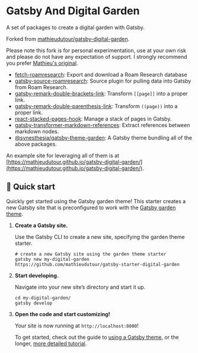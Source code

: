 # Gatsby And Digital Garden

A set of packages to create a digital garden with Gatsby.

Forked from [mathieudutour/gatsby-digital-garden](https://github.com/mathieudutour/gatsby-digital-garden).

Please note this fork is for personal experimentation, use at your own risk and please do not have any expectation of support. I strongly recommend you prefer [Mathieu's original](https://github.com/mathieudutour/gatsby-digital-garden).

- [fetch-roamresearch](./packages/fetch-roamresearch): Export and download a Roam Research database
- [gatsby-source-roamresearch](./packages/gatsby-source-roamresearch): Source plugin for pulling data into Gatsby from Roam Research.
- [gatsby-remark-double-brackets-link](./packages/gatsby-remark-double-brackets-link): Transform `[[page]]` into a proper link.
- [gatsby-remark-double-parenthesis-link](./packages/gatsby-remark-double-parenthesis-link): Transform `((page))` into a proper link.
- [react-stacked-pages-hook](./packages/react-stacked-pages-hook): Manage a stack of pages in Gatsby.
- [gatsby-transformer-markdown-references](./packages/gatsby-transformer-markdown-references): Extract references between markdown nodes.
- [@synesthesia/gatsby-theme-garden](./packages/gatsby-theme-garden): A Gatsby theme bundling all of the above packages.

An example site for leveraging all of them is at [https://mathieudutour.github.io/gatsby-digital-garden/](https://mathieudutour.github.io/gatsby-digital-garden/).

## 🚀 Quick start

Quickly get started using the Gatsby garden theme! This starter creates a new Gatsby site that is preconfigured to work with the [Gatsby garden theme](https://www.npmjs.com/package/gatsby-theme-garden).

1.  **Create a Gatsby site.**

    Use the Gatsby CLI to create a new site, specifying the garden theme starter.

    ```shell
    # create a new Gatsby site using the garden theme starter
    gatsby new my-digital-garden https://github.com/mathieudutour/gatsby-starter-digital-garden
    ```

2.  **Start developing.**

    Navigate into your new site’s directory and start it up.

    ```shell
    cd my-digital-garden/
    gatsby develop
    ```

3.  **Open the code and start customizing!**

    Your site is now running at `http://localhost:8000`!

    To get started, check out the guide to [using a Gatsby theme](https://gatsbyjs.org/docs/themes/using-a-gatsby-theme), or the longer, [more detailed tutorial](https://gatsbyjs.org/tutorial/using-a-theme).
